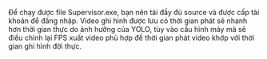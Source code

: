 Để chạy được file Supervisor.exe, bạn nên tải đầy đủ source và được cấp tài khoản để đăng nhập. 
Video ghi hình được lưu có thời gian phát sẽ nhanh hơn thời gian thực do ảnh hưởng của YOLO,
tùy vào cấu hình máy mà sẽ điều chỉnh lại FPS xuất video phù hợp để thời gian phát video khớp với thời gian ghi hình đời thực. 
